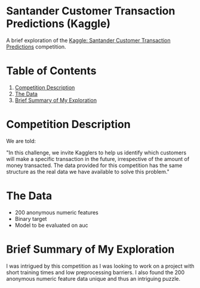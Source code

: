 
# Santander Customer Transaction Predictions (Kaggle)

A brief exploration of the [Kaggle: Santander Customer Transaction Predictions](https://www.kaggle.com/c/santander-customer-transaction-prediction/overview) competition.


# Table of Contents

1.  [Competition Description](#orgb9f408c)
2.  [The Data](#org14d24e9)
3.  [Brief Summary of My Exploration](#org6b9c94c)

# Competition Description

We are told:

"In this challenge, we invite Kagglers to help us identify which customers will make a specific transaction in the future, irrespective of the amount of money transacted. The data provided for this competition has the same structure as the real data we have available to solve this problem."

# The Data

-   200 anonymous numeric features
-   Binary target
-   Model to be evaluated on auc

# Brief Summary of My Exploration

I was intrigued by this competition as I was looking to work on a project with short training times and low preprocessing barriers. I also found the 200 anonymous numeric feature data unique and thus an intriguing puzzle.
